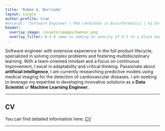 ```yaml
---
title: 'Rubén G. Barriada'
layout: single
author_profile: true
#excerpt: 'Software Engineer | PhD candidate in Bioinformatics | AI Enthusiast'
header:
  overlay_image: /assets/images/banner.png
  overlay_filter: 0.5 # same as adding an opacity of 0.5 to a black background
---
```




Software engineer with extensive experience in the full product lifecycle, specialized in solving complex problems and
fostering multidisciplinary learning. With a team-oriented mindset and a focus on continuous improvement, I excel
in adaptability and critical thinking. Passionate about **artificial intelligence**, I am currently researching predictive
models using medical imaging for the detection of cardiovascular diseases. I am seeking to leverage my expertise
in developing innovative solutions as a **Data Scientist** or **Machine Learning Engineer**.

---
## CV

You can find detailed information here: [CV](https://rgbarriadaphd.github.io/assets/archives/CV_Ruben_Gonzalez_Barriada_v2.pdf)

---
